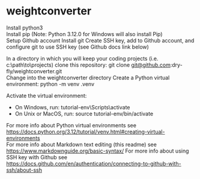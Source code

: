 # weightconverter

Install python3  
Install pip (Note: Python 3.12.0 for Windows will also install Pip)  
Setup Github account
Install git
Create SSH key, add to Github account, and configure git to use SSH key (see Github docs link below)

In a directory in which you will keep your coding projects (i.e. c:\path\to\projects\) clone this repository:  git clone git@github.com:dry-fly/weightconverter.git  
Change into the weightconverter directory
Create a Python virtual environment: python -m venv .venv  

Activate the virtual environment:  
* On Windows, run:  tutorial-env\Scripts\activate  
* On Unix or MacOS, run:  source tutorial-env/bin/activate
  
For more info about Python virtual environments see https://docs.python.org/3.12/tutorial/venv.html#creating-virtual-environments  
For more info about Markdown text editing (this readme) see https://www.markdownguide.org/basic-syntax/
For more info about using SSH key with Github see https://docs.github.com/en/authentication/connecting-to-github-with-ssh/about-ssh
